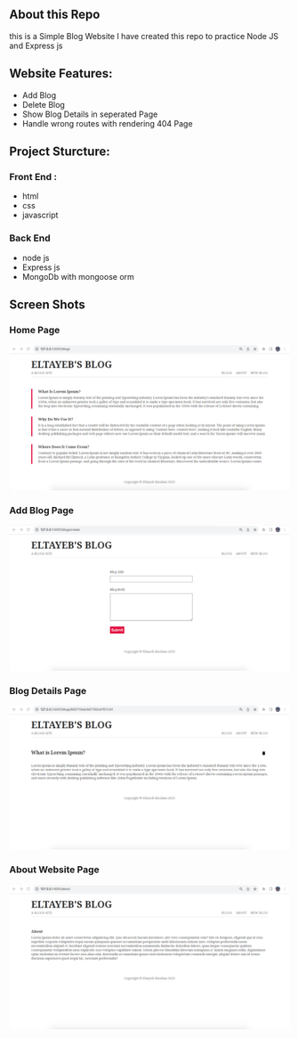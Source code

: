 ## About this Repo

this is a Simple Blog Website
I have created this repo to practice Node JS and Express js

## Website Features:

- Add Blog
- Delete Blog
- Show Blog Details in seperated Page
- Handle wrong routes with rendering 404 Page

## Project Sturcture:

### Front End :

- html
- css
- javascript

### Back End

- node js
- Express js
- MongoDb with mongoose orm

## Screen Shots

### Home Page

![image](/public/1.png)

### Add Blog Page

![image](/public/add.png)

### Blog Details Page

![image](/public/details.png)

### About Website Page

![image](/public/about.png)
